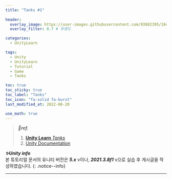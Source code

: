 ```yaml
---
title: "Tanks #1"
 
header:
  overlay_image: https://user-images.githubusercontent.com/93882395/184471302-edbd6453-529f-40f5-90bf-b144849c1318.png
  overlay_filter: 0.7 # 투명도

categories:
  - UnityLearn

tags:
  - Unity
  - UnityLearn
  - Tutorial
  - Game
  - Tanks

toc: true
toc_sticky: true
toc_label: "Tanks"
toc_icon: "fa-solid fa-burst"
last_modified_at: 2022-08-20

use_math: true
---
```






> ***🤍ref.***
>
> 1. [**Unity Learn**  *Tanks*](https://learn.unity.com/project/tanks-tutorial?uv=5.x)
> 2. [Unity Documentation](https://docs.unity3d.com/kr/2021.3/Manual/UnityManual.html)



***✨Unity info***<br> 본 튜토리얼 문서의 유니티 버전은 ***5.x*** v이나, ***2021.3.8f1*** v으로 실습 후 게시글을 작성하였습니다.
{: .notice--info}

---

<br>
